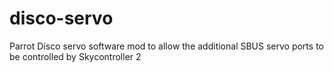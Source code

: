 # disco-servo
Parrot Disco servo software mod to allow the additional SBUS servo ports to be controlled by Skycontroller 2
